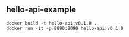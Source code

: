 hello-api-example
----------------------------

    docker build -t hello-api:v0.1.0 .
    docker run -it -p 8090:8090 hello-api:v0.1.0